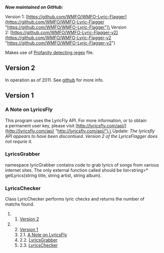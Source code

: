 ***Now maintained on GitHub:***

Version
1: [https://github.com/WMFO/WMFO-Lyric-Flagger](https://github.com/WMFO/WMFO-Lyric-Flagger "https://github.com/WMFO/WMFO-Lyric-Flagger")\
 Version
2: [https://github.com/WMFO/WMFO-Lyric-Flagger-v2](https://github.com/WMFO/WMFO-Lyric-Flagger-v2 "https://github.com/WMFO/WMFO-Lyric-Flagger-v2")

Makes use of [Profanity detecting
regex](https://wiki.wmfo.org/Operations/Code/Profanity-Detecting_Regex "Profanity-Detecting Regex")
file.

Version 2 
---------

In operation as of 2011. See
[github](https://github.com/WMFO/WMFO-Lyric-Flagger-v2 "https://github.com/WMFO/WMFO-Lyric-Flagger-v2")
for more info.

Version 1 
---------

### A Note on LyricsFly 

This program uses the LyricFly API. For more information, or to obtain
a permanent user key, please
visit [http://lyricsfly.com/api/](http://lyricsfly.com/api/ "http://lyricsfly.com/api/").\
 Update: *The lyricsfly API appears to have been discontiued. Version 2
of the LyricsFlagger does not requrie it.*

### LyricsGrabber 

namespace lyricGrabber contains code to grab lyrics of songs from
various internet sites. The only external function called should be
list\<string\>\* getLyrics(string title, string artist, string album).

### LyricsChecker 

Class LyricChecker performs lyric checks and returns the number of
matchs found.

1.  1. [Version 2](#Version_2)
2.  2. [Version 1](#Version_1)
    1.  2.1. [A Note on LyricsFly](#A_Note_on_LyricsFly)
    2.  2.2. [LyricsGrabber](#LyricsGrabber)
    3.  2.3. [LyricsChecker](#LyricsChecker)


